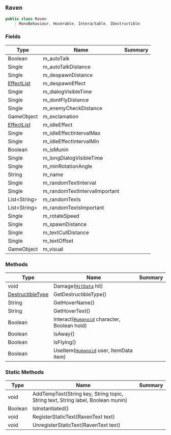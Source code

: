 ## `Raven`

```csharp
public class Raven
    : MonoBehaviour, Hoverable, Interactable, IDestructible

```

### Fields

| Type | Name | Summary | 
| --- | --- | --- | 
| Boolean | m_autoTalk |  | 
| Single | m_autoTalkDistance |  | 
| Single | m_despawnDistance |  | 
| [EffectList](./EffectList.md) | m_despawnEffect |  | 
| Single | m_dialogVisibleTime |  | 
| Single | m_dontFlyDistance |  | 
| Single | m_enemyCheckDistance |  | 
| GameObject | m_exclamation |  | 
| [EffectList](./EffectList.md) | m_idleEffect |  | 
| Single | m_idleEffectIntervalMax |  | 
| Single | m_idleEffectIntervalMin |  | 
| Boolean | m_isMunin |  | 
| Single | m_longDialogVisibleTime |  | 
| Single | m_minRotationAngle |  | 
| String | m_name |  | 
| Single | m_randomTextInterval |  | 
| Single | m_randomTextIntervalImportant |  | 
| List&lt;String&gt; | m_randomTexts |  | 
| List&lt;String&gt; | m_randomTextsImportant |  | 
| Single | m_rotateSpeed |  | 
| Single | m_spawnDistance |  | 
| Single | m_textCullDistance |  | 
| Single | m_textOffset |  | 
| GameObject | m_visual |  | 


### Methods

| Type | Name | Summary | 
| --- | --- | --- | 
| void | Damage([`HitData`](./HitData.md) hit) |  | 
| [DestructibleType](./DestructibleType.md) | GetDestructibleType() |  | 
| String | GetHoverName() |  | 
| String | GetHoverText() |  | 
| Boolean | Interact([`Humanoid`](./Humanoid.md) character, Boolean hold) |  | 
| Boolean | IsAway() |  | 
| Boolean | IsFlying() |  | 
| Boolean | UseItem([`Humanoid`](./Humanoid.md) user, ItemData item) |  | 


### Static Methods

| Type | Name | Summary | 
| --- | --- | --- | 
| void | AddTempText(String key, String topic, String text, String label, Boolean munin) |  | 
| Boolean | IsInstantiated() |  | 
| void | RegisterStaticText(RavenText text) |  | 
| void | UnregisterStaticText(RavenText text) |  | 


